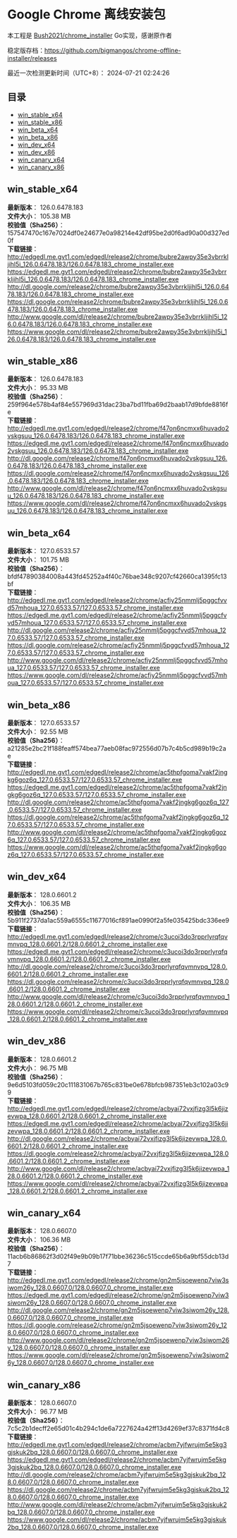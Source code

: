 # Google Chrome 离线安装包
本工程是 [Bush2021/chrome_installer](https://github.com/Bush2021/chrome_installer) Go实现，感谢原作者

稳定版存档：<https://github.com/bigmangos/chrome-offline-installer/releases>

最近一次检测更新时间（UTC+8）：
2024-07-21 02:24:26

## 目录
* [win_stable_x64](https://github.com/bigmangos/chrome-offline-installer?tab=readme-ov-file#win_stable_x64)
* [win_stable_x86](https://github.com/bigmangos/chrome-offline-installer?tab=readme-ov-file#win_stable_x86)
* [win_beta_x64](https://github.com/bigmangos/chrome-offline-installer?tab=readme-ov-file#win_beta_x64)
* [win_beta_x86](https://github.com/bigmangos/chrome-offline-installer?tab=readme-ov-file#win_beta_x86)
* [win_dev_x64](https://github.com/bigmangos/chrome-offline-installer?tab=readme-ov-file#win_dev_x64)
* [win_dev_x86](https://github.com/bigmangos/chrome-offline-installer?tab=readme-ov-file#win_dev_x86)
* [win_canary_x64](https://github.com/bigmangos/chrome-offline-installer?tab=readme-ov-file#win_canary_x64)
* [win_canary_x86](https://github.com/bigmangos/chrome-offline-installer?tab=readme-ov-file#win_canary_x86)

## win_stable_x64
**最新版本**： 126.0.6478.183  
**文件大小**： 105.38 MB  
**校验值（Sha256）**： 157547470c167e7024df0e24677e0a98214e42df95be2d0f6ad90a00d327ed0f  
**下载链接**：
http://edgedl.me.gvt1.com/edgedl/release2/chrome/bubre2awpy35e3vbrrkljihl5i_126.0.6478.183/126.0.6478.183_chrome_installer.exe
https://edgedl.me.gvt1.com/edgedl/release2/chrome/bubre2awpy35e3vbrrkljihl5i_126.0.6478.183/126.0.6478.183_chrome_installer.exe
http://dl.google.com/release2/chrome/bubre2awpy35e3vbrrkljihl5i_126.0.6478.183/126.0.6478.183_chrome_installer.exe
https://dl.google.com/release2/chrome/bubre2awpy35e3vbrrkljihl5i_126.0.6478.183/126.0.6478.183_chrome_installer.exe
http://www.google.com/dl/release2/chrome/bubre2awpy35e3vbrrkljihl5i_126.0.6478.183/126.0.6478.183_chrome_installer.exe
https://www.google.com/dl/release2/chrome/bubre2awpy35e3vbrrkljihl5i_126.0.6478.183/126.0.6478.183_chrome_installer.exe
## win_stable_x86
**最新版本**： 126.0.6478.183  
**文件大小**： 95.33 MB  
**校验值（Sha256）**： 259f964e578b4af84e557969d31dac23ba7bd11fba69d2baab17d9bfde8816fe  
**下载链接**：
http://edgedl.me.gvt1.com/edgedl/release2/chrome/f47on6ncmxx6huvado2vskgsuu_126.0.6478.183/126.0.6478.183_chrome_installer.exe
https://edgedl.me.gvt1.com/edgedl/release2/chrome/f47on6ncmxx6huvado2vskgsuu_126.0.6478.183/126.0.6478.183_chrome_installer.exe
http://dl.google.com/release2/chrome/f47on6ncmxx6huvado2vskgsuu_126.0.6478.183/126.0.6478.183_chrome_installer.exe
https://dl.google.com/release2/chrome/f47on6ncmxx6huvado2vskgsuu_126.0.6478.183/126.0.6478.183_chrome_installer.exe
http://www.google.com/dl/release2/chrome/f47on6ncmxx6huvado2vskgsuu_126.0.6478.183/126.0.6478.183_chrome_installer.exe
https://www.google.com/dl/release2/chrome/f47on6ncmxx6huvado2vskgsuu_126.0.6478.183/126.0.6478.183_chrome_installer.exe
## win_beta_x64
**最新版本**： 127.0.6533.57  
**文件大小**： 101.75 MB  
**校验值（Sha256）**： bfdf47890384008a443fd45252a4f40c76bae348c9207cf42660ca1395fc13bf  
**下载链接**：
http://edgedl.me.gvt1.com/edgedl/release2/chrome/acfiy25nmmlj5pggcfvvd57mhoua_127.0.6533.57/127.0.6533.57_chrome_installer.exe
https://edgedl.me.gvt1.com/edgedl/release2/chrome/acfiy25nmmlj5pggcfvvd57mhoua_127.0.6533.57/127.0.6533.57_chrome_installer.exe
http://dl.google.com/release2/chrome/acfiy25nmmlj5pggcfvvd57mhoua_127.0.6533.57/127.0.6533.57_chrome_installer.exe
https://dl.google.com/release2/chrome/acfiy25nmmlj5pggcfvvd57mhoua_127.0.6533.57/127.0.6533.57_chrome_installer.exe
http://www.google.com/dl/release2/chrome/acfiy25nmmlj5pggcfvvd57mhoua_127.0.6533.57/127.0.6533.57_chrome_installer.exe
https://www.google.com/dl/release2/chrome/acfiy25nmmlj5pggcfvvd57mhoua_127.0.6533.57/127.0.6533.57_chrome_installer.exe
## win_beta_x86
**最新版本**： 127.0.6533.57  
**文件大小**： 92.55 MB  
**校验值（Sha256）**： a21285e2bc21f188feaff574bea77aeb08fac972556d07b7c4b5cd989b19c2ae  
**下载链接**：
http://edgedl.me.gvt1.com/edgedl/release2/chrome/ac5thpfgoma7vakf2jngkg6goz6q_127.0.6533.57/127.0.6533.57_chrome_installer.exe
https://edgedl.me.gvt1.com/edgedl/release2/chrome/ac5thpfgoma7vakf2jngkg6goz6q_127.0.6533.57/127.0.6533.57_chrome_installer.exe
http://dl.google.com/release2/chrome/ac5thpfgoma7vakf2jngkg6goz6q_127.0.6533.57/127.0.6533.57_chrome_installer.exe
https://dl.google.com/release2/chrome/ac5thpfgoma7vakf2jngkg6goz6q_127.0.6533.57/127.0.6533.57_chrome_installer.exe
http://www.google.com/dl/release2/chrome/ac5thpfgoma7vakf2jngkg6goz6q_127.0.6533.57/127.0.6533.57_chrome_installer.exe
https://www.google.com/dl/release2/chrome/ac5thpfgoma7vakf2jngkg6goz6q_127.0.6533.57/127.0.6533.57_chrome_installer.exe
## win_dev_x64
**最新版本**： 128.0.6601.2  
**文件大小**： 106.35 MB  
**校验值（Sha256）**： 5b911f2737da1ac559a6555c11677016cf891ae0990f2a5fe035425bdc336ee9  
**下载链接**：
http://edgedl.me.gvt1.com/edgedl/release2/chrome/c3ucoi3do3rpprlyrqfqvmnvpq_128.0.6601.2/128.0.6601.2_chrome_installer.exe
https://edgedl.me.gvt1.com/edgedl/release2/chrome/c3ucoi3do3rpprlyrqfqvmnvpq_128.0.6601.2/128.0.6601.2_chrome_installer.exe
http://dl.google.com/release2/chrome/c3ucoi3do3rpprlyrqfqvmnvpq_128.0.6601.2/128.0.6601.2_chrome_installer.exe
https://dl.google.com/release2/chrome/c3ucoi3do3rpprlyrqfqvmnvpq_128.0.6601.2/128.0.6601.2_chrome_installer.exe
http://www.google.com/dl/release2/chrome/c3ucoi3do3rpprlyrqfqvmnvpq_128.0.6601.2/128.0.6601.2_chrome_installer.exe
https://www.google.com/dl/release2/chrome/c3ucoi3do3rpprlyrqfqvmnvpq_128.0.6601.2/128.0.6601.2_chrome_installer.exe
## win_dev_x86
**最新版本**： 128.0.6601.2  
**文件大小**： 96.75 MB  
**校验值（Sha256）**： 9e6d5103fd059c20c111831067b765c831be0e678bfcb987351eb3c102a03c99  
**下载链接**：
http://edgedl.me.gvt1.com/edgedl/release2/chrome/acbyai72vxjfizg3l5k6jizevwpa_128.0.6601.2/128.0.6601.2_chrome_installer.exe
https://edgedl.me.gvt1.com/edgedl/release2/chrome/acbyai72vxjfizg3l5k6jizevwpa_128.0.6601.2/128.0.6601.2_chrome_installer.exe
http://dl.google.com/release2/chrome/acbyai72vxjfizg3l5k6jizevwpa_128.0.6601.2/128.0.6601.2_chrome_installer.exe
https://dl.google.com/release2/chrome/acbyai72vxjfizg3l5k6jizevwpa_128.0.6601.2/128.0.6601.2_chrome_installer.exe
http://www.google.com/dl/release2/chrome/acbyai72vxjfizg3l5k6jizevwpa_128.0.6601.2/128.0.6601.2_chrome_installer.exe
https://www.google.com/dl/release2/chrome/acbyai72vxjfizg3l5k6jizevwpa_128.0.6601.2/128.0.6601.2_chrome_installer.exe
## win_canary_x64
**最新版本**： 128.0.6607.0  
**文件大小**： 106.36 MB  
**校验值（Sha256）**： 11acb6b86862f3d02f49e9b09b17f71bbe36236c515ccde65b6a9bf55dcb13d7  
**下载链接**：
http://edgedl.me.gvt1.com/edgedl/release2/chrome/gn2m5jsoewenp7viw3siwom26y_128.0.6607.0/128.0.6607.0_chrome_installer.exe
https://edgedl.me.gvt1.com/edgedl/release2/chrome/gn2m5jsoewenp7viw3siwom26y_128.0.6607.0/128.0.6607.0_chrome_installer.exe
http://dl.google.com/release2/chrome/gn2m5jsoewenp7viw3siwom26y_128.0.6607.0/128.0.6607.0_chrome_installer.exe
https://dl.google.com/release2/chrome/gn2m5jsoewenp7viw3siwom26y_128.0.6607.0/128.0.6607.0_chrome_installer.exe
http://www.google.com/dl/release2/chrome/gn2m5jsoewenp7viw3siwom26y_128.0.6607.0/128.0.6607.0_chrome_installer.exe
https://www.google.com/dl/release2/chrome/gn2m5jsoewenp7viw3siwom26y_128.0.6607.0/128.0.6607.0_chrome_installer.exe
## win_canary_x86
**最新版本**： 128.0.6607.0  
**文件大小**： 96.77 MB  
**校验值（Sha256）**： 7c5c2b1decff2e65d01c4b294c1de6a7227624a42ff13d4269ef37c8371fd4c8  
**下载链接**：
http://edgedl.me.gvt1.com/edgedl/release2/chrome/acbm7yjfwrujm5e5kg3gjskuk2bq_128.0.6607.0/128.0.6607.0_chrome_installer.exe
https://edgedl.me.gvt1.com/edgedl/release2/chrome/acbm7yjfwrujm5e5kg3gjskuk2bq_128.0.6607.0/128.0.6607.0_chrome_installer.exe
http://dl.google.com/release2/chrome/acbm7yjfwrujm5e5kg3gjskuk2bq_128.0.6607.0/128.0.6607.0_chrome_installer.exe
https://dl.google.com/release2/chrome/acbm7yjfwrujm5e5kg3gjskuk2bq_128.0.6607.0/128.0.6607.0_chrome_installer.exe
http://www.google.com/dl/release2/chrome/acbm7yjfwrujm5e5kg3gjskuk2bq_128.0.6607.0/128.0.6607.0_chrome_installer.exe
https://www.google.com/dl/release2/chrome/acbm7yjfwrujm5e5kg3gjskuk2bq_128.0.6607.0/128.0.6607.0_chrome_installer.exe
